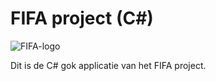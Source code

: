 # FIFA project (C#)

![FIFA-logo](https://user-images.githubusercontent.com/45621155/55713034-276d2c00-59f0-11e9-9fc6-c911a485f03a.png)

Dit is de C# gok applicatie van het FIFA project.
